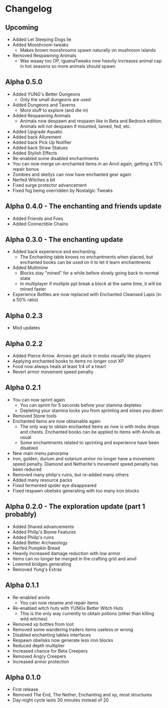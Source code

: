 # Changelog

## Upcoming
* Added Let Sleeping Dogs lie
* Added Mooshroom tweaks
  * Makes brown mooshrooms spawn naturally on mushroom islands
* Removed Respawning Animals
  * Was waaay too OP, IguanaTweaks now heavily increases animal cap in hot seasons so more animals should spawn

## Alpha 0.5.0
* Added YUNG's Better Dungeons
  * Only the small dungeons are used
* Added Dungeons and Taverns
  * More stuff to explore (and die in)
* Added Respawning Animals
  * Animals now despawn and respawn like in Beta and Bedrock edition. Animals will not despawn if mounted, tamed, fed, etc.
* Added Upgrade Aquatic
* Added back Allurement
* Added back Pick Up Notifier
* Added back Straw Statues 
* Added Stylish Effects
* Re-enabled some disabled enchantments
* You can now merge un-enchanted items in an Anvil again, getting a 10% repair bonus
* Zombies and skellys can now have enchanted gear again
* Nerfed Witches a bit
* Fixed surge protector advancement
* Fixed fog being overridden by Nostalgic Tweaks

## Alpha 0.4.0 - The enchanting and friends update 
* Added Friends and Foes
* Added Connectible Chains

## Alpha 0.3.0 - The enchanting update
* Added back experience and enchanting.
  * The Enchanting table knows no enchantments when placed, but enchanted books can be used on it to let it learn enchantments
* Added Multimine
  * Blocks stay "mined" for a while before slowly going back to normal state
  * In multiplayer if multiple ppl break a block at the same time, it will be mined faster
* Experience Bottles are now replaced with Enchanted Cleansed Lapis (in a 50% ratio)

## Alpha 0.2.3
* Mod updates

## Alpha 0.2.2
* Added Pierce Arrow. Arrows get stuck in mobs visually like players
* Applying enchanted books to items no longer cost XP
* Food now always heals at least 1/4 of a heart
* Revert armor movement speed penalty

## Alpha 0.2.1
* You can now sprint again
  * You can sprint for 5 seconds before your stamina depletes
  * Depleting your stamina locks you from sprinting and slows you down
* Removed Stone tools
* Enchanted items are now obtainable again
  * The only way to obtain enchanted items as now is with mobs drops and chests. Enchanted books can be applied to items with Anvils as usual
  * Some enchantments related to sprinting and experience have been disabled
* New main menu panorama
* Iron, golden, durium and solarium armor no longer have a movement speed penalty. Diamond and Netherite's movement speed penalty has been reduced
* Removed many philip's ruins, but re-added many others
* Added many resource packs
* Fixed fermented spider eye disappeared
* Fixed respawn obelisks generating with too many iron blocks

## Alpha 0.2.0 - The exploration update (part 1 probably)
* Added Shared advancements
* Added Philip's Biome Features
* Added Philip's ruins
* Added Better Archaeology
* Nerfed Pumpkin Bread
* Heavily increased damage reduction with low armor
* Items can no longer be merged in the crafting grid and anvil
* Lowered bridges generating
* Removed Yung's Extras

## Alpha 0.1.1
* Re-enabled anvils
    * You can now rename and repair items
* Re-enabled witch huts with YUNGs Better Witch Huts
    * This is the only way currently to obtain potions (other than killing wild witches)
* Removed xp bottles from loot
* Removed some wandering traders items useless or wrong
* Disabled enchanting tables interfaces
* Respawn obelisks now generate less iron blocks
* Reduced depth multiplier
* Increased chance for Beta Creepers
* Removed Angry Creepers
* Increased armor protection

## Alpha 0.1.0
* First release
* Removed The End, The Nether, Enchanting and xp, most structures
* Day-night cycle lasts 30 minutes instead of 20